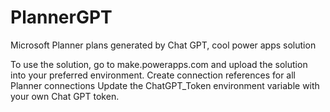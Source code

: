 # PlannerGPT
Microsoft Planner plans generated by Chat GPT, cool power apps solution

To use the solution, go to make.powerapps.com and upload the solution into your preferred environment.
Create connection references for all Planner connections
Update the ChatGPT_Token environment variable with your own Chat GPT token.
